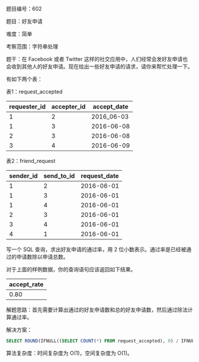 题目编号：602

题目：好友申请

难度：简单

考察范围：字符串处理

题干：在 Facebook 或者 Twitter 这样的社交应用中，人们经常会发好友申请也会收到其他人的好友申请。现在给出一些好友申请的请求，请你来帮忙处理一下。

有如下两个表：

表1：request_accepted

| requester_id | accepter_id | accept_date |
|--------------|-------------|-------------|
| 1            | 2           | 2016_06-03  |
| 1            | 3           | 2016-06-08  |
| 2            | 3           | 2016-06-08  |
| 3            | 4           | 2016-06-09  |

表2：friend_request

| sender_id | send_to_id | request_date |
|-----------|------------|--------------|
| 1         | 2          | 2016-06-01   |
| 1         | 3          | 2016-06-01   |
| 1         | 4          | 2016-06-01   |
| 2         | 3          | 2016-06-01   |
| 3         | 4          | 2016-06-01   |
| 4         | 1          | 2016-06-01   |

写一个 SQL 查询，求出好友申请的通过率，用 2 位小数表示。通过率是已经被通过的申请数除以申请总数。

对于上面的样例数据，你的查询语句应该返回如下结果。

| accept_rate |
|-------------|
| 0.80        |

解题思路：首先需要计算出通过的好友申请数和总的好友申请数，然后通过除法计算通过率。

解决方案：

```sql
SELECT ROUND(IFNULL((SELECT COUNT(*) FROM request_accepted), 0) / IFNULL((SELECT COUNT(*) FROM friend_request), 0), 2) AS accept_rate;
```

算法复杂度：时间复杂度为 O(1)，空间复杂度为 O(1)。